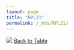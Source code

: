```yaml
---
layout: page
title: "RPL21"
permalink: /_mds/RPL21/
---
```


![](../../alns_9.28.22/aln_5HSAA092442_0.964.png?raw=true
)
[Back to Table](../../display)
